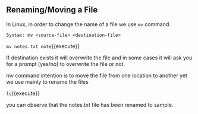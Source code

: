 # #

## Renaming/Moving a File

In Linux, in order to change the name of a file we use `mv` command.

`Syntax: mv <source-file> <destination-file>`

`mv notes.txt note`{{execute}} 

If destination exists it will overwrite the file and in some cases it will ask you for a prompt (yes/no) to overwrite the file or not.

mv command intention is to move the file from one location to another yet we use mainly to rename the files

`ls`{{execute}} 

you can observe that the notes.txt file has been renamed to sample.

